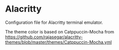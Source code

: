 # Alacritty
Configuration file for Alacritty terminal emulator.

The theme color is based on Catppuccin-Mocha from https://github.com/rajasegar/alacritty-themes/blob/master/themes/Catppuccin-Mocha.yml
